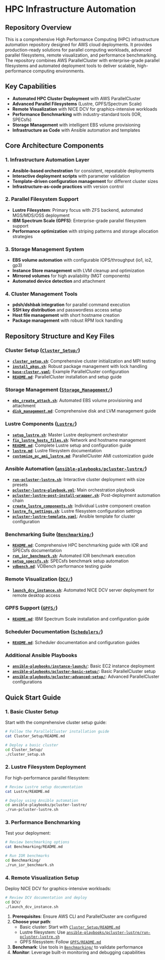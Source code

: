 # HPC Infrastructure Automation 

## Repository Overview

This is a comprehensive High Performance Computing (HPC) infrastructure automation repository designed for AWS cloud deployments. It provides production-ready solutions for parallel computing workloads, advanced parallel filesystems, remote visualization, and performance benchmarking. The repository combines AWS ParallelCluster with enterprise-grade parallel filesystems and automated deployment tools to deliver scalable, high-performance computing environments.

## Key Capabilities

- **Automated HPC Cluster Deployment** with AWS ParallelCluster
- **Advanced Parallel Filesystems** (Lustre, GPFS/Spectrum Scale)
- **Remote Visualization** with NICE DCV for graphics-intensive workloads
- **Performance Benchmarking** with industry-standard tools (IOR, SPECsfs)
- **Storage Management** with intelligent EBS volume provisioning
- **Infrastructure as Code** with Ansible automation and templates

## Core Architecture Components

### 1. **Infrastructure Automation Layer**
- **Ansible-based orchestration** for consistent, repeatable deployments
- **Interactive deployment scripts** with parameter validation
- **Template-driven configuration management** for different cluster sizes
- **Infrastructure-as-code practices** with version control

### 2. **Parallel Filesystem Support**
- **Lustre Filesystem**: Primary focus with ZFS backend, automated MGS/MDS/OSS deployment
- **IBM Spectrum Scale (GPFS)**: Enterprise-grade parallel filesystem support
- **Performance optimization** with striping patterns and storage allocation strategies

### 3. **Storage Management System**
- **EBS volume automation** with configurable IOPS/throughput (io1, io2, gp3)
- **Instance Store management** with LVM cleanup and optimization
- **Mirrored volumes** for high availability (MGT components)
- **Automated device detection** and attachment

### 4. **Cluster Management Tools**
- **pdsh/dshbak integration** for parallel command execution
- **SSH key distribution** and passwordless access setup
- **Host file management** with short hostname creation
- **Package management** with robust RPM lock handling

## Repository Structure and Key Files

### Cluster Setup ([`Cluster_Setup/`](Cluster_Setup/))
- **[`cluster_setup.sh`](Cluster_Setup/cluster_setup.sh)**: Comprehensive cluster initialization and MPI testing
- **[`install_pkgs.sh`](Cluster_Setup/install_pkgs.sh)**: Robust package management with lock handling
- **[`base-cluster.yaml`](Cluster_Setup/base-cluster.yaml)**: Example ParallelCluster configuration
- **[`README.md`](Cluster_Setup/README.md)**: ParallelCluster installation and setup guide

### Storage Management ([`Storage_Management/`](Storage_Management/))
- **[`ebs_create_attach.sh`](Storage_Management/ebs_create_attach.sh)**: Automated EBS volume provisioning and attachment
- **[`disk_management.md`](Storage_Management/disk_management.md)**: Comprehensive disk and LVM management guide

### Lustre Components ([`Lustre/`](Lustre/))
- **[`setup_lustre.sh`](Lustre/setup_lustre.sh)**: Master Lustre deployment orchestrator
- **[`fix_lustre_hosts_files.sh`](Lustre/fix_lustre_hosts_files.sh)**: Network and hostname management
- **[`README.md`](Lustre/README.md)**: Complete Lustre setup and configuration guide
- **[`lustre.md`](Lustre/lustre.md)**: Lustre filesystem documentation
- **[`customize_pc_ami_lustre.md`](Lustre/customize_pc_ami_lustre.md)**: ParallelCluster AMI customization guide

### Ansible Automation ([`ansible-playbooks/pcluster-lustre/`](ansible-playbooks/pcluster-lustre/))
- **[`run-pcluster-lustre.sh`](ansible-playbooks/pcluster-lustre/run-pcluster-lustre.sh)**: Interactive cluster deployment with size presets
- **[`pcluster-lustre-playbook.yml`](ansible-playbooks/pcluster-lustre/pcluster-lustre-playbook.yml)**: Main orchestration playbook
- **[`pcluster-lustre-post-install-wrapper.sh`](ansible-playbooks/pcluster-lustre/pcluster-lustre-post-install-wrapper.sh)**: Post-deployment automation chain
- **[`create_lustre_components.sh`](ansible-playbooks/pcluster-lustre/create_lustre_components.sh)**: Individual Lustre component creation
- **[`lustre_fs_settings.sh`](ansible-playbooks/pcluster-lustre/lustre_fs_settings.sh)**: Lustre filesystem configuration settings
- **[`pcluster-lustre-template.yaml`](ansible-playbooks/pcluster-lustre/pcluster-lustre-template.yaml)**: Ansible template for cluster configuration

### Benchmarking Suite ([`Benchmarking/`](Benchmarking/))
- **[`README.md`](Benchmarking/README.md)**: Comprehensive HPC benchmarking guide with IOR and SPECsfs documentation
- **[`run_ior_benchmark.sh`](Benchmarking/run_ior_benchmark.sh)**: Automated IOR benchmark execution
- **[`setup_specsfs.sh`](Benchmarking/setup_specsfs.sh)**: SPECsfs benchmark setup automation
- **[`vdbench.md`](Benchmarking/vdbench.md)**: VDBench performance testing guide

### Remote Visualization ([`DCV/`](DCV/))
- **[`launch_dcv_instance.sh`](DCV/launch_dcv_instance.sh)**: Automated NICE DCV server deployment for remote desktop access

### GPFS Support ([`GPFS/`](GPFS/))
- **[`README.md`](GPFS/README.md)**: IBM Spectrum Scale installation and configuration guide

### Scheduler Documentation ([`Schedulers/`](Schedulers/))
- **[`README.md`](Schedulers/README.md)**: Scheduler documentation and configuration guides

### Additional Ansible Playbooks
- **[`ansible-playbooks/instance-launch/`](ansible-playbooks/instance-launch/)**: Basic EC2 instance deployment
- **[`ansible-playbooks/pcluster-basic-setup/`](ansible-playbooks/pcluster-basic-setup/)**: Basic ParallelCluster setup
- **[`ansible-playbooks/pcluster-advanced-setup/`](ansible-playbooks/pcluster-advanced-setup/)**: Advanced ParallelCluster configurations

## Quick Start Guide

### 1. Basic Cluster Setup
Start with the comprehensive cluster setup guide:
```bash
# Follow the ParallelCluster installation guide
cat Cluster_Setup/README.md

# Deploy a basic cluster
cd Cluster_Setup/
./cluster_setup.sh
```

### 2. Lustre Filesystem Deployment
For high-performance parallel filesystem:
```bash
# Review Lustre setup documentation
cat Lustre/README.md

# Deploy using Ansible automation
cd ansible-playbooks/pcluster-lustre/
./run-pcluster-lustre.sh
```

### 3. Performance Benchmarking
Test your deployment:
```bash
# Review benchmarking options
cat Benchmarking/README.md

# Run IOR benchmarks
cd Benchmarking/
./run_ior_benchmark.sh
```

### 4. Remote Visualization Setup
Deploy NICE DCV for graphics-intensive workloads:
```bash
# Review DCV documentation and deploy
cd DCV/
./launch_dcv_instance.sh
```

1. **Prerequisites**: Ensure AWS CLI and ParallelCluster are configured
2. **Choose your path**: 
   - Basic cluster: Start with [`Cluster_Setup/README.md`](Cluster_Setup/README.md)
   - Lustre filesystem: Use [`ansible-playbooks/pcluster-lustre/run-pcluster-lustre.sh`](ansible-playbooks/pcluster-lustre/run-pcluster-lustre.sh)
   - GPFS filesystem: Follow [`GPFS/README.md`](GPFS/README.md)
3. **Benchmark**: Use tools in [`Benchmarking/`](Benchmarking/) to validate performance
4. **Monitor**: Leverage built-in monitoring and debugging capabilities
